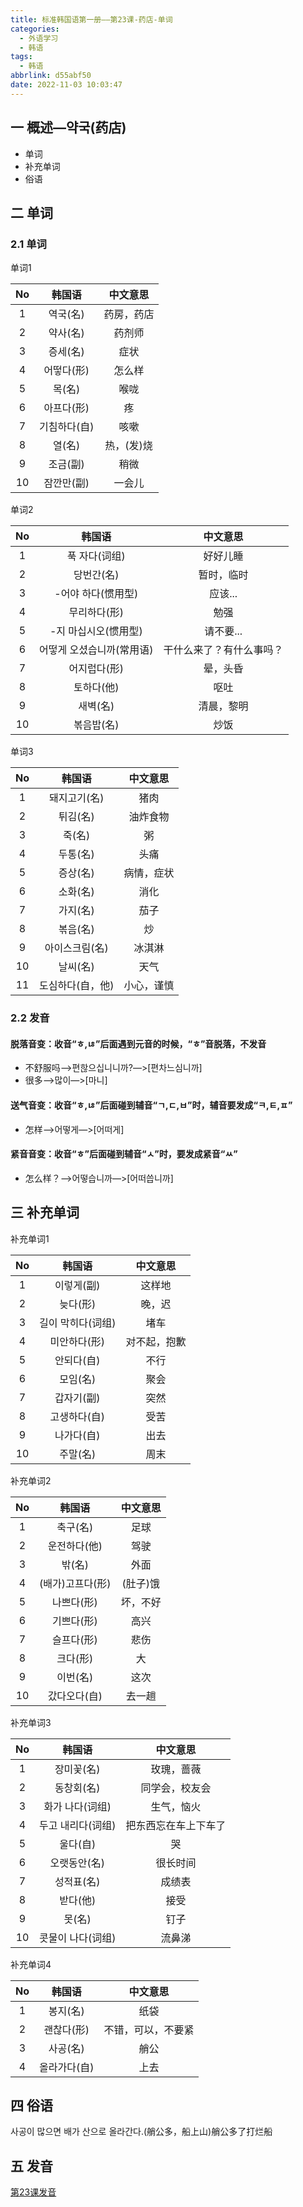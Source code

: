 ```yaml
---
title: 标准韩国语第一册——第23课-药店-单词
categories:
  - 外语学习
  - 韩语
tags:
  - 韩语
abbrlink: d55abf50
date: 2022-11-03 10:03:47
---
```

## 一 概述—약국(药店)

* 单词
* 补充单词
* 俗语

<!--more-->

## 二  单词

### 2.1 单词

单词1

|  No  |    韩国语    |  中文意思  |
| :--: | :----------: | :--------: |
|  1   |   역국(名)   | 药房，药店 |
|  2   |   약사(名)   |   药剂师   |
|  3   |   증세(名)   |    症状    |
|  4   |  어떻다(形)  |   怎么样   |
|  5   |    목(名)    |    喉咙    |
|  6   |  아프다(形)  |     疼     |
|  7   | 기침하다(自) |    咳嗽    |
|  8   |    열(名)    | 热，(发)烧 |
|  9   |   조금(副)   |    稍微    |
|  10  |  잠깐만(副)  |   一会儿   |

单词2

|  No  |          韩国语           |         中文意思         |
| :--: | :-----------------------: | :----------------------: |
|  1   |       푹 자다(词组)       |         好好儿睡         |
|  2   |        당번간(名)         |        暂时，临时        |
|  3   |    -어야 하다(惯用型)     |         应该...          |
|  4   |       무리하다(形)        |           勉强           |
|  5   |   -지 마십시오(惯用型)    |        请不要...         |
|  6   | 어떻게 오셨습니까(常用语) | 干什么来了？有什么事吗？ |
|  7   |       어지럽다(形)        |         晕，头昏         |
|  8   |        토하다(他)         |           呕吐           |
|  9   |         새벽(名)          |        清晨，黎明        |
|  10  |        볶음밥(名)         |           炒饭           |

单词3

|  No  |      韩国语      |  中文意思  |
| :--: | :--------------: | :--------: |
|  1   |   돼지고기(名)   |    猪肉    |
|  2   |     튀김(名)     |  油炸食物  |
|  3   |      죽(名)      |     粥     |
|  4   |     두통(名)     |    头痛    |
|  5   |     증상(名)     | 病情，症状 |
|  6   |     소화(名)     |    消化    |
|  7   |     가지(名)     |    茄子    |
|  8   |     볶음(名)     |     炒     |
|  9   |  아이스크림(名)  |   冰淇淋   |
|  10  |     날씨(名)     |    天气    |
|  11  | 도심하다(自，他) | 小心，谨慎 |

### 2.2 发音

#### 脱落音变：收音“ㅎ,ㄶ”后面遇到元音的时候，“ㅎ”音脱落，不发音

* 不舒服吗—>편핞으십니니까?—>[편차느심니까]
* 很多—>많이—>[마니]

#### 送气音变：收音“ㅎ,ㄶ”后面碰到辅音“ㄱ,ㄷ,ㅂ”时，辅音要发成“ㅋ,ㅌ,ㅍ”

* 怎样—>어떻게—>[어떠게]

#### 紧音音变：收音“ㅎ”后面碰到辅音“ㅅ”时，要发成紧音“ㅆ”

* 怎么样？—>어떻습니까—>[어떠씁니까]

## 三 补充单词

补充单词1

|  No  |      韩国语       |   中文意思   |
| :--: | :---------------: | :----------: |
|  1   |    이렇게(副)     |    这样地    |
|  2   |     늦다(形)      |    晚，迟    |
|  3   | 길이 막히다(词组) |     堵车     |
|  4   |   미안하다(形)    | 对不起，抱歉 |
|  5   |    안되다(自)     |     不行     |
|  6   |     모임(名)      |     聚会     |
|  7   |    갑자기(副)     |     突然     |
|  8   |   고생하다(自)    |     受苦     |
|  9   |    나가다(自)     |     出去     |
|  10  |     주말(名)      |     周末     |

补充单词2

|  No  |      韩国语      | 中文意思 |
| :--: | :--------------: | :------: |
|  1   |     축구(名)     |   足球   |
|  2   |   운전하다(他)   |   驾驶   |
|  3   |      밖(名)      |   外面   |
|  4   | (배가)고프다(形) | (肚子)饿 |
|  5   |    나쁘다(形)    | 坏，不好 |
|  6   |    기쁘다(形)    |   高兴   |
|  7   |    슬프다(形)    |   悲伤   |
|  8   |     크다(形)     |    大    |
|  9   |     이번(名)     |   这次   |
|  10  |   갔다오다(自)   |  去一趟  |

补充单词3

|  No  |      韩国语       |       中文意思       |
| :--: | :---------------: | :------------------: |
|  1   |    장미꽃(名)     |      玫瑰，蔷薇      |
|  2   |    동창회(名)     |    同学会，校友会    |
|  3   |  화가 나다(词组)  |      生气，恼火      |
|  4   | 두고 내리다(词组) | 把东西忘在车上下车了 |
|  5   |     울다(自)      |          哭          |
|  6   |   오랫동안(名)    |       很长时间       |
|  7   |    성적표(名)     |        成绩表        |
|  8   |     받다(他)      |         接受         |
|  9   |      못(名)       |         钉子         |
|  10  | 콧물이 나다(词组) |        流鼻涕        |

补充单词4

|  No  |    韩国语    |      中文意思      |
| :--: | :----------: | :----------------: |
|  1   |   봉지(名)   |        纸袋        |
|  2   |  괜찮다(形)  | 不错，可以，不要紧 |
|  3   |   사공(名)   |        艄公        |
|  4   | 올라가다(自) |        上去        |

## 四 俗语

사공이 많으면 배가 산으로 올라간다.(艄公多，船上山)艄公多了打烂船

## 五 发音

[第23课发音][1]



[1]:https://biz.cli.im/Pcview?name=https%3A%2F%2Fbiz.cli.im%2Ftest%2FAG485330%3Fcoding%3DJ4lNOR%26qrurl%3Dhttp%253A%252F%252Fqr31.cn%252FJ4lNOR%26gtype%3D2&time=1